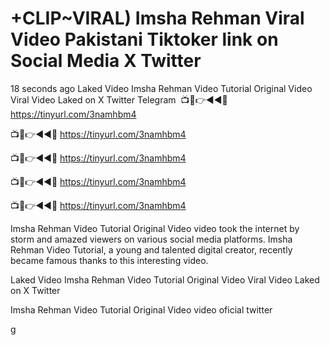 # +CLIP~VIRAL) Imsha Rehman Viral Video Pakistani Tiktoker link on Social Media X Twitter

18 seconds ago Laked Video Imsha Rehman Video Tutorial Original Video Viral Video Laked on X Twitter Telegram
​
📺📱👉◄◄🔴 https://tinyurl.com/3namhbm4

📺📱👉◄◄🔴 https://tinyurl.com/3namhbm4

📺📱👉◄◄🔴 https://tinyurl.com/3namhbm4

📺📱👉◄◄🔴 https://tinyurl.com/3namhbm4

📺📱👉◄◄🔴 https://tinyurl.com/3namhbm4

Imsha Rehman Video Tutorial Original Video video took the internet by storm and amazed viewers on various social media platforms. Imsha Rehman Video Tutorial, a young and talented digital creator, recently became famous thanks to this interesting video.



Laked Video Imsha Rehman Video Tutorial Original Video Viral Video Laked on X Twitter



Imsha Rehman Video Tutorial Original Video video oficial twitter






g
